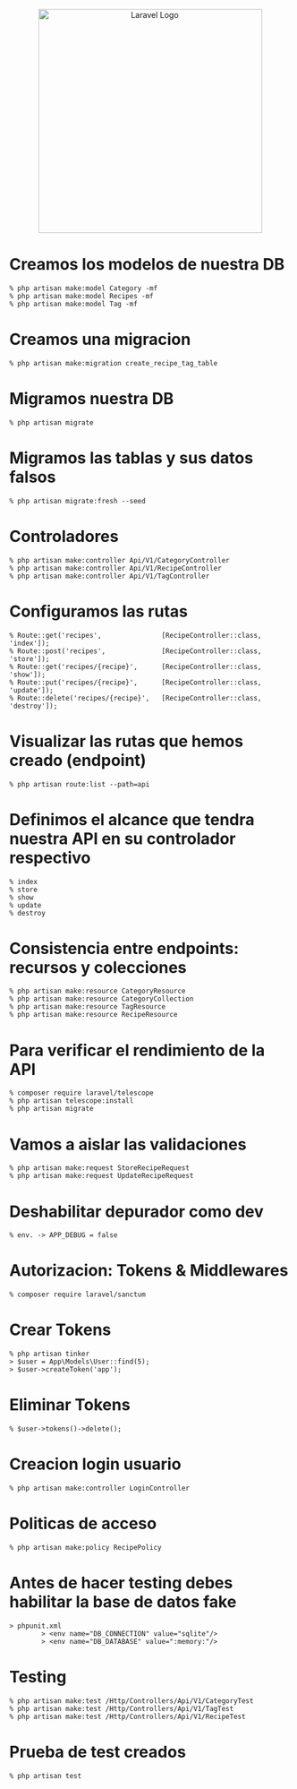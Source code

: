 <p align="center"><a href="https://laravel.com" target="_blank"><img src="https://raw.githubusercontent.com/laravel/art/master/logo-lockup/5%20SVG/2%20CMYK/1%20Full%20Color/laravel-logolockup-cmyk-red.svg" width="400" alt="Laravel Logo"></a></p>

# Creamos los modelos de nuestra DB

    % php artisan make:model Category -mf
    % php artisan make:model Recipes -mf
    % php artisan make:model Tag -mf

# Creamos una migracion

    % php artisan make:migration create_recipe_tag_table 

# Migramos nuestra DB

    % php artisan migrate

# Migramos las tablas y sus datos falsos

    % php artisan migrate:fresh --seed

# Controladores

    % php artisan make:controller Api/V1/CategoryController 
    % php artisan make:controller Api/V1/RecipeController 
    % php artisan make:controller Api/V1/TagController 

# Configuramos las rutas

    % Route::get('recipes',               [RecipeController::class, 'index']);
    % Route::post('recipes',              [RecipeController::class, 'store']);
    % Route::get('recipes/{recipe}',      [RecipeController::class, 'show']);
    % Route::put('recipes/{recipe}',      [RecipeController::class, 'update']);
    % Route::delete('recipes/{recipe}',   [RecipeController::class, 'destroy']);

# Visualizar las rutas que hemos creado (endpoint)

    % php artisan route:list --path=api

# Definimos el alcance que tendra nuestra API en su controlador respectivo

    % index
    % store
    % show
    % update
    % destroy

# Consistencia entre endpoints: recursos y colecciones

    % php artisan make:resource CategoryResource
    % php artisan make:resource CategoryCollection
    % php artisan make:resource TagResource
    % php artisan make:resource RecipeResource

# Para verificar el rendimiento de la API

    % composer require laravel/telescope
    % php artisan telescope:install
    % php artisan migrate

# Vamos a aislar las validaciones

    % php artisan make:request StoreRecipeRequest
    % php artisan make:request UpdateRecipeRequest

# Deshabilitar depurador como dev

    % env. -> APP_DEBUG = false

# Autorizacion: Tokens & Middlewares

    % composer require laravel/sanctum

# Crear Tokens

    % php artisan tinker
    > $user = App\Models\User::find(5);
    > $user->createToken('app');

# Eliminar Tokens

    % $user->tokens()->delete();

# Creacion login usuario

    % php artisan make:controller LoginController

# Politicas de acceso

    % php artisan make:policy RecipePolicy

# Antes de hacer testing debes habilitar la base de datos fake

    > phpunit.xml
            > <env name="DB_CONNECTION" value="sqlite"/>
            > <env name="DB_DATABASE" value=":memory:"/>

# Testing

    % php artisan make:test /Http/Controllers/Api/V1/CategoryTest 
    % php artisan make:test /Http/Controllers/Api/V1/TagTest
    % php artisan make:test /Http/Controllers/Api/V1/RecipeTest

# Prueba de test creados

    % php artisan test
